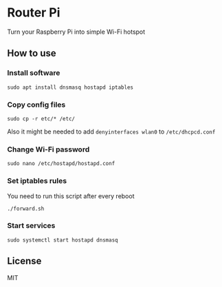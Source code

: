 # Router Pi

Turn your Raspberry Pi into simple Wi-Fi hotspot

## How to use

### Install software

`sudo apt install dnsmasq hostapd iptables`

### Copy config files

`sudo cp -r etc/* /etc/`

Also it might be needed to add `denyinterfaces wlan0` to `/etc/dhcpcd.conf`

### Change Wi-Fi password

`sudo nano /etc/hostapd/hostapd.conf`

### Set iptables rules

You need to run this script after every reboot

`./forward.sh`

### Start services

`sudo systemctl start hostapd dnsmasq`

## License

MIT

